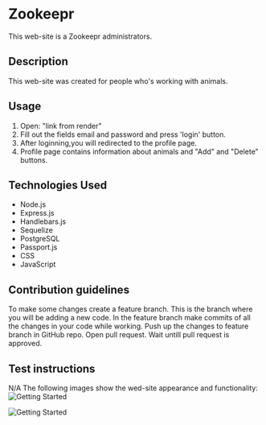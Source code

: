 # Zookeepr
This web-site is a Zookeepr administrators.

## Description
This web-site was created for people who's  working with animals.

## Usage
1. Open:  "link from render"
2. Fill out the fields email and password and press 'login' button.
3. After loginning,you will redirected to the profile page.
4. Profile page contains information about animals and "Add" and "Delete" buttons.

## Technologies Used
- Node.js
- Express.js
- Handlebars.js
- Sequelize 
- PostgreSQL
- Passport.js
- CSS
- JavaScript

## Contribution guidelines
To make some changes create a feature branch. This is the branch where you will be adding a new code.
In the feature branch make commits of all the changes in your code while working.
Push up the changes to feature branch in GitHub repo.
Open pull request.
Wait untill pull request is approved.

## Test instructions
N/A
The following images show the wed-site appearance and functionality:
![Getting Started](./)

![Getting Started](./)